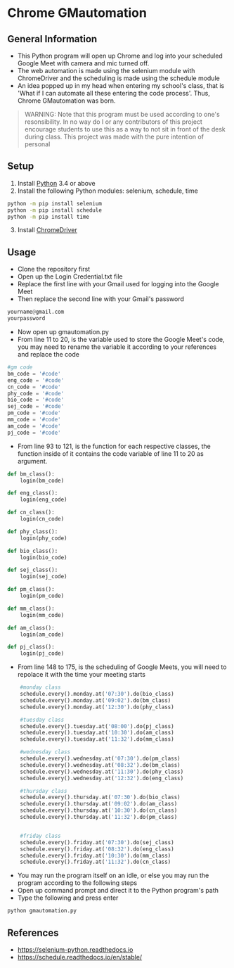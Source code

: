 # Chrome GMautomation

## General Information
- This Python program will open up Chrome and log into your scheduled Google Meet with camera and mic turned off.
- The web automation is made using the selenium module with ChromeDriver and the scheduling is made using the schedule module
- An idea popped up in my head when entering my school's class, that is 'What if I can automate all these entering the code process'. Thus, Chrome GMautomation was born.

> WARNING: Note that this program must be used according to one's resonsibility. In no way do I or any contributors of this project encourage students to use this as a way to not sit in front of the desk during class. This project was made with the pure intention of personal

## Setup
1. Install [Python](https://www.python.org/downloads/) 3.4 or above
2. Install the following Python modules: selenium, schedule, time
```bash
python -m pip install selenium
python -m pip install schedule
python -m pip install time

```
3. Install [ChromeDriver](https://sites.google.com/a/chromium.org/chromedriver/downloads)

## Usage
- Clone the repository first
- Open up the Login Credential.txt file
- Replace the first line with your Gmail used for logging into the Google Meet
- Then replace the second line with your Gmail's password
```python
yourname@gmail.com
yourpassword
```
- Now open up gmautomation.py
- From line 11 to 20, is the variable used to store the Google Meet's code, you may need to rename the variable it according to your references and replace the code
```python
#gm code
bm_code = '#code' 
eng_code = '#code'
cn_code = '#code'
phy_code = '#code'
bio_code = '#code'
sej_code = '#code'
pm_code = '#code'
mm_code = '#code'
am_code = '#code'
pj_code = '#code'
```
- From line 93 to 121, is the function for each respective classes, the function inside of it contains the code variable of line 11 to 20 as argument.
```python
def bm_class():
    login(bm_code)

def eng_class():
    login(eng_code)

def cn_class():
    login(cn_code)

def phy_class():
    login(phy_code)

def bio_class():
    login(bio_code)

def sej_class():
    login(sej_code)

def pm_class():
    login(pm_code)

def mm_class():
    login(mm_code)

def am_class():
    login(am_code)

def pj_class():
    login(pj_code)
```
- From line 148 to 175, is the scheduling of Google Meets, you will need to repolace it with the time your meeting starts
```python
    #monday class
    schedule.every().monday.at('07:30').do(bio_class)
    schedule.every().monday.at('09:02').do(bm_class)
    schedule.every().monday.at('12:30').do(phy_class)

    #tuesday class
    schedule.every().tuesday.at('08:00').do(pj_class)
    schedule.every().tuesday.at('10:30').do(am_class)
    schedule.every().tuesday.at('11:32').do(mm_class)

    #wednesday class
    schedule.every().wednesday.at('07:30').do(pm_class)
    schedule.every().wednesday.at('08:32').do(bm_class)
    schedule.every().wednesday.at('11:30').do(phy_class)
    schedule.every().wednesday.at('12:32').do(eng_class)

    #thursday class 
    schedule.every().thursday.at('07:30').do(bio_class)
    schedule.every().thursday.at('09:02').do(am_class)
    schedule.every().thursday.at('10:30').do(cn_class)
    schedule.every().thursday.at('11:32').do(pm_class)


    #friday class
    schedule.every().friday.at('07:30').do(sej_class)
    schedule.every().friday.at('08:32').do(eng_class)
    schedule.every().friday.at('10:30').do(mm_class)
    schedule.every().friday.at('11:32').do(cn_class)
```
- You may run the program itself on an idle, or else you may run the program according to the following steps
- Open up command prompt and direct it to the Python program's path
- Type the following and press enter
```bash
python gmautomation.py
```

## References
- https://selenium-python.readthedocs.io
- https://schedule.readthedocs.io/en/stable/
